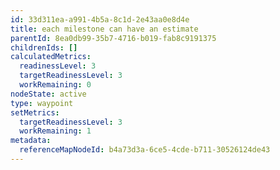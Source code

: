 ```yaml
---
id: 33d311ea-a991-4b5a-8c1d-2e43aa0e8d4e
title: each milestone can have an estimate
parentId: 8ea0db99-35b7-4716-b019-fab8c9191375
childrenIds: []
calculatedMetrics:
  readinessLevel: 3
  targetReadinessLevel: 3
  workRemaining: 0
nodeState: active
type: waypoint
setMetrics:
  targetReadinessLevel: 3
  workRemaining: 1
metadata:
  referenceMapNodeId: b4a73d3a-6ce5-4cde-b711-30526124de43
---
```

